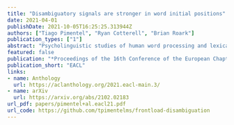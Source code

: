 ```yaml
---
title: "Disambiguatory signals are stronger in word initial positions"
date: 2021-04-01
publishDate: 2021-10-05T16:25:25.313944Z
authors: ["Tiago Pimentel", "Ryan Cotterell", "Brian Roark"]
publication_types: ["1"]
abstract: "Psycholinguistic studies of human word processing and lexical access provide ample evidence of the preferred nature of word-initial versus word-final segments, e.g., in terms of attention paid by listeners (greater) or the likelihood of reduction by speakers (lower). This has led to the conjecture -- as in Wedel et al. (2019b), but common elsewhere -- that languages have evolved to provide more information earlier in words than later. Information-theoretic methods to establish such tendencies in lexicons have suffered from several methodological shortcomings that leave open the question of whether this high word-initial informativeness is actually a property of the lexicon or simply an artefact of the incremental nature of recognition. In this paper, we point out the confounds in existing methods for comparing the informativeness of segments early in the word versus later in the word, and present several new measures that avoid these confounds. When controlling for these confounds, we still find evidence across hundreds of languages that indeed there is a cross-linguistic tendency to front-load information in words."
featured: false
publication: "*Proceedings of the 16th Conference of the European Chapter of the Association for Computational Linguistics*"
publication_short: "EACL"
links:
- name: Anthology
  url: https://aclanthology.org/2021.eacl-main.3/
- name: arXiv
  url: https://arxiv.org/abs/2102.02183
url_pdf: papers/pimentel+al.eacl21.pdf
url_code: https://github.com/tpimentelms/frontload-disambiguation
---
```


